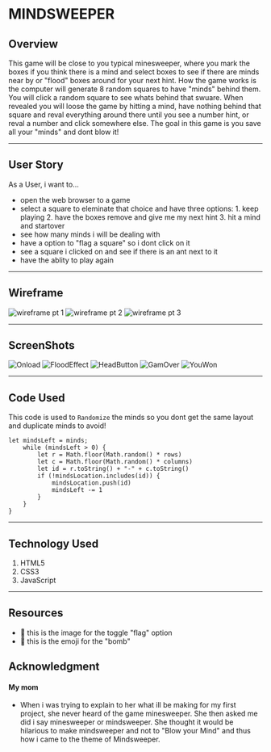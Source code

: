 # MINDSWEEPER

## Overview
This game will be close to you typical minesweeper, where you mark the boxes if you think there is a mind and select boxes to see if there are minds near by or "flood" boxes around for your next hint. How the game works is the computer will generate 8 random squares to have "minds" behind them. You will click a random square to see whats behind that swuare. When revealed you will loose the game by hitting a mind, have nothing behind that square and reval everything around there until you see a number hint, or reval a number and click somewhere else. The goal in this game is you save all your "minds" and dont blow it!
___

## User Story
As a User, i want to...
- open the web browser to a game
- select a square to eleminate that choice and have three options: 1. keep playing 2. have the boxes remove and give me my next hint 3. hit a mind and startover
- see how many minds i will be dealing with
- have a option to "flag a square" so i dont click on it
- see a square i clicked on and see if there is an ant next to it
- have the ablity to play again
___

## Wireframe
![wireframe pt 1](https://github.com/RyanCLuis/Minesweeper/assets/150068816/6e47711d-db11-4f70-9fa1-a2fb3024ef4a)
![wireframe pt 2](https://github.com/RyanCLuis/Minesweeper/assets/150068816/22cac84a-71ac-4fe9-a176-be3076f1602c)
![wireframe pt 3](https://github.com/RyanCLuis/Minesweeper/assets/150068816/d0e456c5-38d6-4f2a-a081-0b1280e44478)
___

## ScreenShots
![Onload](Img/Onload.png)
![FloodEffect](Img/FloodEffect.png)
![HeadButton](Img/headButton.png)
![GamOver](Img/GameOver.png)
![YouWon](Img/youWon.png)

___

## Code Used
This code is used to `Randomize` the minds so you dont get the same layout and duplicate minds to avoid!
```JS
let mindsLeft = minds;
    while (mindsLeft > 0) { 
        let r = Math.floor(Math.random() * rows)
        let c = Math.floor(Math.random() * columns)
        let id = r.toString() + "-" + c.toString()
        if (!mindsLocation.includes(id)) {
            mindsLocation.push(id)
            mindsLeft -= 1
        }
    }
}
```
___

## Technology Used
1. HTML5
2. CSS3
3. JavaScript
___

## Resources
- 🥴 this is the image for the toggle "flag" option
- 🧠 this is the emoji for the "bomb" 

## Acknowledgment
#### My mom
- When i was trying to explain to her what ill be making for my first project, she never heard of the game minesweeper. She then asked me did i say minesweeper or mindsweeper. She thought it would be hilarious to make mindsweeper and not to "Blow your Mind" and thus how i came to the theme of Mindsweeper.
